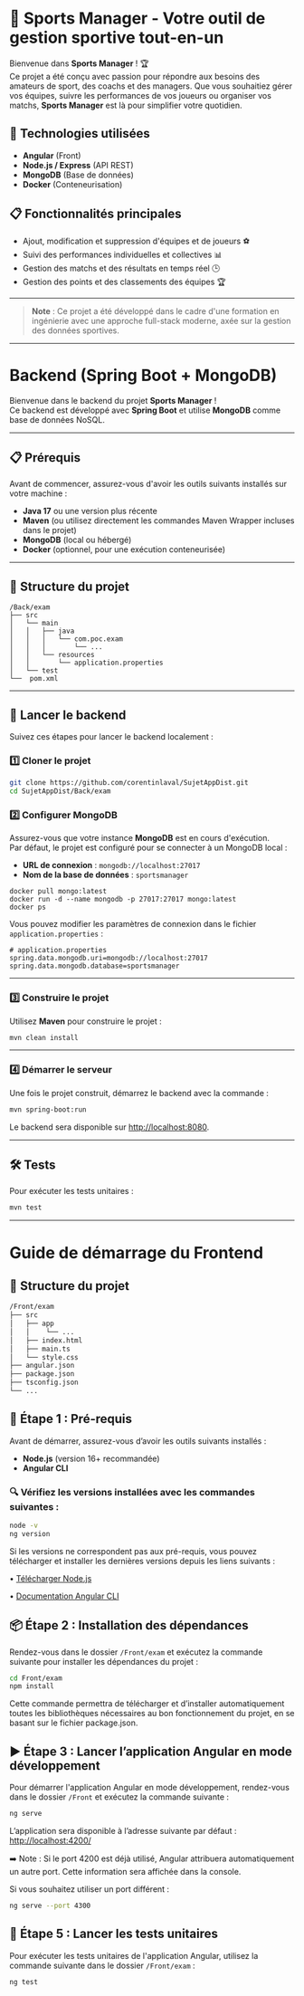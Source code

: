# 🏅 Sports Manager - Votre outil de gestion sportive tout-en-un

Bienvenue dans **Sports Manager** ! 🏆  
Ce projet a été conçu avec passion pour répondre aux besoins des amateurs de sport, des coachs et des managers. Que vous souhaitiez gérer vos équipes, suivre les performances de vos joueurs ou organiser vos matchs, **Sports Manager** est là pour simplifier votre quotidien.

## 🔧 Technologies utilisées

- **Angular** (Front)
- **Node.js / Express** (API REST)
- **MongoDB** (Base de données)
- **Docker** (Conteneurisation)

## 📋 Fonctionnalités principales

- Ajout, modification et suppression d'équipes et de joueurs ⚽️
- Suivi des performances individuelles et collectives 📊
- Gestion des matchs et des résultats en temps réel 🕒
- Gestion des points et des classements des équipes 🏆

---

> **Note** : Ce projet a été développé dans le cadre d'une formation en ingénierie avec une approche full-stack moderne, axée sur la gestion des données sportives.

---
#  Backend (Spring Boot + MongoDB)

Bienvenue dans le backend du projet **Sports Manager** !  
Ce backend est développé avec **Spring Boot** et utilise **MongoDB** comme base de données NoSQL.

---

## 📋 Prérequis

Avant de commencer, assurez-vous d'avoir les outils suivants installés sur votre machine :

- **Java 17** ou une version plus récente
- **Maven** (ou utilisez directement les commandes Maven Wrapper incluses dans le projet)
- **MongoDB** (local ou hébergé)
- **Docker** (optionnel, pour une exécution conteneurisée)

---

## 📂 Structure du projet

```
/Back/exam
├── src
│   └── main
│   │   ├── java
│   │   │   └── com.poc.exam
│   │   │       └── ...
│   │   └── resources
│   │       └── application.properties
│   └── test
└──  pom.xml
```

---

## 🚀 Lancer le backend

Suivez ces étapes pour lancer le backend localement :

### 1️⃣ Cloner le projet

```bash
git clone https://github.com/corentinlaval/SujetAppDist.git
cd SujetAppDist/Back/exam
```

### 2️⃣ Configurer MongoDB

Assurez-vous que votre instance **MongoDB** est en cours d'exécution.  
Par défaut, le projet est configuré pour se connecter à un MongoDB local :

- **URL de connexion** : `mongodb://localhost:27017`
- **Nom de la base de données** : `sportsmanager`

```docker
docker pull mongo:latest
docker run -d --name mongodb -p 27017:27017 mongo:latest
docker ps
```

Vous pouvez modifier les paramètres de connexion dans le fichier `application.properties` :

```properties
# application.properties
spring.data.mongodb.uri=mongodb://localhost:27017
spring.data.mongodb.database=sportsmanager
```

---

### 3️⃣ Construire le projet

Utilisez **Maven** pour construire le projet :

```bash
mvn clean install
```

---

### 4️⃣ Démarrer le serveur

Une fois le projet construit, démarrez le backend avec la commande :

```bash
mvn spring-boot:run
```

Le backend sera disponible sur [http://localhost:8080](http://localhost:8080).

---

## 🛠️ Tests

Pour exécuter les tests unitaires :

```bash
mvn test
```

---

#  Guide de démarrage du Frontend

## 📁 Structure du projet

```bash
/Front/exam
├── src
│   ├── app
│   │    └── ...
│   ├── index.html
│   ├── main.ts
│   └── style.css
├── angular.json
├── package.json
├── tsconfig.json
└── ...
```

## 🚀 Étape 1 : Pré-requis

Avant de démarrer, assurez-vous d’avoir les outils suivants installés :

- **Node.js** (version 16+ recommandée)
- **Angular CLI**

### 🔍 Vérifiez les versions installées avec les commandes suivantes :

```bash
node -v
ng version
```

Si les versions ne correspondent pas aux pré-requis, vous pouvez télécharger et installer les dernières versions depuis les liens suivants :

•	[Télécharger Node.js](https://nodejs.org/)

•	[Documentation Angular CLI](https://angular.io/cli)

## 📦 Étape 2 : Installation des dépendances

Rendez-vous dans le dossier `/Front/exam` et exécutez la commande suivante pour installer les dépendances du projet :

```bash
cd Front/exam
npm install
```
Cette commande permettra de télécharger et d’installer automatiquement toutes les bibliothèques nécessaires au bon fonctionnement du projet, en se basant sur le fichier package.json.

## ▶️ Étape 3 : Lancer l’application Angular en mode développement

Pour démarrer l'application Angular en mode développement, rendez-vous dans le dossier `/Front` et exécutez la commande suivante :

```bash
ng serve
```

L’application sera disponible à l’adresse suivante par défaut :
[http://localhost:4200/](http://localhost:4200/)

➡️ Note : Si le port 4200 est déjà utilisé, Angular attribuera automatiquement un autre port. Cette information sera affichée dans la console.

Si vous souhaitez utiliser un port différent :

```bash
ng serve --port 4300
```

## 🧪 Étape 5 : Lancer les tests unitaires

Pour exécuter les tests unitaires de l'application Angular, utilisez la commande suivante dans le dossier `/Front/exam` :

```bash
ng test
```

